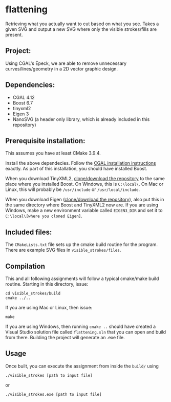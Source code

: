 # flattening
Retrieving what you actually want to cut based on what you see. Takes a given SVG and output a new SVG where only the visible strokes/fills are present.

## Project:
Using CGAL's Epeck, we are able to remove unnecessary curves/lines/geometry in a 2D vector graphic design.

## Dependencies:
* CGAL 4.12
* Boost 6.7
* tinyxml2
* Eigen 3
* NanoSVG (a header only library, which is already included in this repository)

## Prerequisite installation:
This assumes you have at least CMake 3.9.4.

Install the above dependecies. Follow the [CGAL installation instructions](https://doc.cgal.org/latest/Manual/installation.html) exactly. As part of this installation, you should have installed Boost. 

When you download TinyXML2, [clone/download the repository](https://github.com/leethomason/tinyxml2) to the same place where you installed Boost. On Windows, this is `C:\local\`. On Mac or Linux, this will probably be `/usr/include` or `/usr/local/include`.

When you download Eigen ([clone/download the repository](https://github.com/eigenteam/eigen-git-mirror)), also put this in the same directory where Boost and TinyXML2 now are. If you are using Windows, make a new environment variable called `EIGEN3_DIR` and set it to `C:\local\[where you cloned Eigen]`.

## Included files: 
The `CMakeLists.txt` file sets up the cmake build routine for the program.
There are example SVG files in `visible_strokes/files`. 

## Compilation

This and all following assignments will follow a typical cmake/make build
routine. Starting in this directory, issue:

    cd visible_strokes/build
    cmake ../..

If you are using Mac or Linux, then issue:

    make

If you are using Windows, then running `cmake ..` should have created a Visual Studio solution file
called `flattening.sln` that you can open and build from there. Building the project will generate an .exe file.

## Usage

Once built, you can execute the assignment from inside the `build/` using 

    ./visible_strokes [path to input file]
    
or

    ./visible_strokes.exe [path to input file]
    

